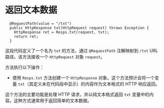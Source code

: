 # 返回文本数据

```
  @RequestPath(value = "/txt")
  public HttpResponse txt(HttpRequest request) throws Exception {
    HttpResponse ret = Resps.txt(request, txt);
    return ret;
  }
```

这段代码定义了一个名为 `txt` 的方法，通过 `@RequestPath` 注解映射到 `/txt` URL 路径。该方法接收一个 `HttpRequest` 对象 `request`。

方法执行以下操作：

- 使用 `Resps.txt` 方法创建一个 `HttpResponse` 对象。这个方法预计会将一个变量 `txt`（其定义未在代码段中显示）的内容作为文本格式的 HTTP 响应返回。

这个方法的主要功能是处理 HTTP 请求，并以纯文本格式返回 `txt` 变量中的内容。这种方式通常用于返回简单的文本数据。
